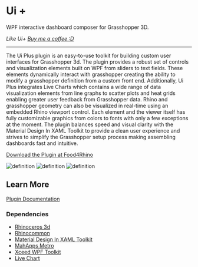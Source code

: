 # Ui +
WPF interactive dashboard composer for Grasshopper 3D.

_Like Ui+ [Buy me a coffee :D](http://www.buymeacoffee.com/davidmans)_

---

The Ui Plus plugin is an easy-to-use toolkit for building custom user interfaces for Grasshopper 3d. The plugin provides a robust set of controls and visualization elements built on WPF from sliders to text fields. These elements dynamically interact with grasshopper creating the ability to modify a grasshopper definition from a custom front end. Additionally, Ui Plus integrates Live Charts which contains a wide range of data visualization elements from line graphs to scatter plots and heat grids enabling greater user feedback from Grasshopper data. Rhino and grasshopper geometry can also be visualized in real-time using an embedded Rhino viewport control. Each element and the viewer itself has fully customizable graphics from colors to fonts with only a few exceptions at the moment. The plugin balances speed and visual clarity with the Material Design In XAML Toolkit to provide a clean user experience and strives to simplify the Grasshopper setup process making assembling dashboards fast and intuitive.

[Download the Plugin at Food4Rhino](https://www.food4rhino.com/en/app/ui)

![definition](https://user-images.githubusercontent.com/25797596/158019225-422c2d0d-d6cf-4dee-a07f-e614914c25c1.png)
![definition](https://user-images.githubusercontent.com/25797596/158019227-2f436954-a2b5-4dcf-9c35-9bc21a212600.png)
![definition](https://user-images.githubusercontent.com/25797596/158019222-b4cc6bba-bc8b-4c2d-bb3f-79ddda3818a4.png)

## Learn More

[Plugin Documentation](https://interopxyz.gitbook.io/ui-plus/)

### Dependencies
 - [Rhinoceros 3d](https://www.rhino3d.com/)
 - [Rhinocommon](https://www.nuget.org/packages/RhinoCommon/5.12.50810.13095)
 - [Material Design In XAML Toolkit](https://github.com/MaterialDesignInXAML/MaterialDesignInXamlToolkit)
 - [MahApps Metro](https://mahapps.com/)
 - [Xceed WPF Toolkit](https://github.com/xceedsoftware/wpftoolkit)
 - [Live Chart](https://lvcharts.net/)
